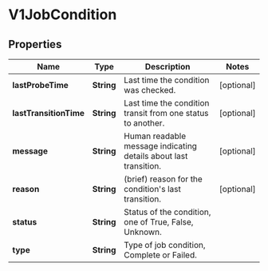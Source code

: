 
# V1JobCondition

## Properties
Name | Type | Description | Notes
------------ | ------------- | ------------- | -------------
**lastProbeTime** | **String** | Last time the condition was checked. |  [optional]
**lastTransitionTime** | **String** | Last time the condition transit from one status to another. |  [optional]
**message** | **String** | Human readable message indicating details about last transition. |  [optional]
**reason** | **String** | (brief) reason for the condition&#39;s last transition. |  [optional]
**status** | **String** | Status of the condition, one of True, False, Unknown. | 
**type** | **String** | Type of job condition, Complete or Failed. | 



